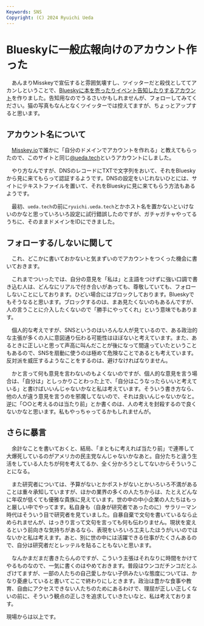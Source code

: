 ```yaml
---
Keywords: SNS
Copyright: (C) 2024 Ryuichi Ueda
---
```


# Blueskyに一般広報向けのアカウント作った

　あんまりMisskeyで宣伝すると雰囲気壊すし、ツイッターだと殺伐としててアカンしということで、[Blueskyに本を売ったりイベント告知したりするアカウント](https://bsky.app/profile/ueda.tech)を作りました。告知用なのでうるさいかもしれませんが、フォローしてみてください。猫の写真もなんとなくツイッターでは控えてますが、ちょっとアップすると思います。


## アカウント名について

　[Misskey.io](https://misskey.io)で誰かに「自分のドメインでアカウントを作れる」と教えてもらったので、このサイトと同じ[@ueda.tech](https://bsky.app/profile/ueda.tech)というアカウントにしました。

　やり方なんですが、DNSのレコードにTXTで文字列をおいて、それをBlueskyから見に来てもらって認証するようです。DNSの設定をいじれないひとには、サイトにテキストファイルを置いて、それをBlueskyに見に来てもらう方法もあるようです。

　最初、`ueda.tech`の前に`ryuichi.ueda.tech`とかホスト名を置かないといけないのかなと思っていろいろ設定に試行錯誤したのですが、ガチャガチャやってるうちに、そのままドメインをIDにできました。


## フォローする/しないに関して

　これ、どこかに書いておかないと気まずいのでアカウントをつくった機会に書いておきます。

　これまでついったでは、自分の意見を「私は」と主語をつけずに強い口調で書き込む人は、どんなにリアルで付き合いがあっても、尊敬していても、フォローしないことにしております。ひどい場合にはブロックしております。Blueskyでもそうなると思います。ブロックするのは、まあ見たくないのもあるんですが、人の言うことに介入したくないので「勝手にやってくれ」という意味でもあります。


　個人的な考えですが、SNSというのはいろんな人が見ているので、ある政治的な主張が多くの人に意図通り伝わる可能性はほぼないと考えています。また、あるときに正しいと思って声高に叫んだことが後になって間違っていたということもあるので、SNSを扇動に使うのは極めて危険なことであるとも考えています。反対派を威圧するようなことをするのは、避けなければなりません。


　かと言って何も意見を言わないのもよくないのですが、個人的な意見を言う場合は、「自分は」としっかりことわった上で、「自分はこうなったらいいと考えている」と書けばいいんじゃないかなと私は考えています。そういう書き方なら、他の人が違う意見を言うのを邪魔してないので、それは良いんじゃないかなと。逆に「○○と考えるのは当たり前」とか書くのは、人の考えを封殺するので良くないかなと思います。私もやっちゃってるかもしれませんが。

## さらに暴言

　余計なことを書いておくと、結局、「まともに考えれば当たり前」で連帯して大爆死しているのがアメリカの民主党なんじゃないかなあと。自分たちと違う生活をしている人たちが何を考えてるか、全く分かろうとしてないからそういうことになる。


　また研究者については、予算がないとかポストがないとかいろいろ不満があることは重々承知していますが、ほかの業界の多くの人たちからは、たとえどんなに年収が低くても優雅な貴族に見えています。世の中の中小企業の人たちはもっと厳しい中でやってます。私自身も（自身が研究者であったのに）サラリーマン時代はそういう目で研究者を見ていました。自暴自棄で文句を書いているなら止められませんが、はっきり言って文句を言っても何も伝わりません。現状を変えるという前向きな気持ちがあるなら、表現をいろいろ工夫したほうがいいのではないかと私は考えます。あと、別に世の中には活躍できる仕事がたくさんあるので、自分は研究者だとレッテルを貼ることもないと思います。


　なんかまだまだ書きたらんのですが、こういう主張はそれなりに時間をかけてやるものなので、一気に書くのはやめておきます。普段はウンコだチンコだとふざけてますが、一部の人たちの自己愛しかない子供みたいな態度については、かなり憂慮していると書いてここで終わりにしときます。政治は豊かな食事や教育、自由にアクセスできない人たちのためにあるわけで、理屈が正しい正しくないの前に、そういう観点の正しさを追求していきたいなと、私は考えております。


現場からは以上です。
